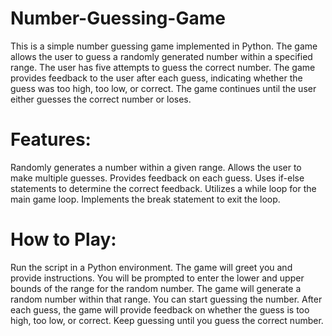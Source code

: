 # Number-Guessing-Game

This is a simple number guessing game implemented in Python. The game allows the user to guess a randomly generated number within a specified range. The user has five attempts to guess the correct number. The game provides feedback to the user after each guess, indicating whether the guess was too high, too low, or correct. The game continues until the user either guesses the correct number or loses.


# Features:

Randomly generates a number within a given range.
Allows the user to make multiple guesses.
Provides feedback on each guess.
Uses if-else statements to determine the correct feedback.
Utilizes a while loop for the main game loop.
Implements the break statement to exit the loop.

# How to Play:

Run the script in a Python environment.
The game will greet you and provide instructions.
You will be prompted to enter the lower and upper bounds of the range for the random number.
The game will generate a random number within that range.
You can start guessing the number.
After each guess, the game will provide feedback on whether the guess is too high, too low, or correct.
Keep guessing until you guess the correct number.

